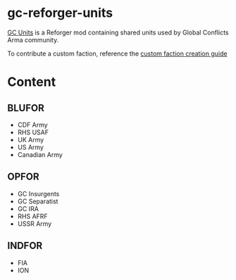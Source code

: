 # gc-reforger-units
[GC Units](https://reforger.armaplatform.com/workshop/6156F2F771D5D73D-GlobalConflictsUnits) is a Reforger mod containing shared units used by Global Conflicts Arma community.

To contribute a custom faction, reference the [custom faction creation guide](https://github.com/Global-Conflicts-ArmA/gc-reforger-missions/wiki/Custom-faction-creation)

# Content

## BLUFOR
- CDF Army
- RHS USAF
- UK Army 
- US Army
- Canadian Army

## OPFOR
- GC Insurgents
- GC Separatist
- GC IRA
- RHS AFRF
- USSR Army

## INDFOR
- FIA
- ION
